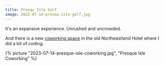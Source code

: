```yaml
---
title: Presqu Isle Golf
image: 2023-07-14-presqu-isle-golf.jpg
---
```


It's an expansive experience. Unrushed and uncrowded.

<!--more-->

And there is a new [coworking space](https://ignitepi.org/) in the old
Northeastland Hotel where I did a bit of coding.

{% picture "2023-07-14-presque-isle-coworking.jpg", "Presque Isle Coworking" %}

